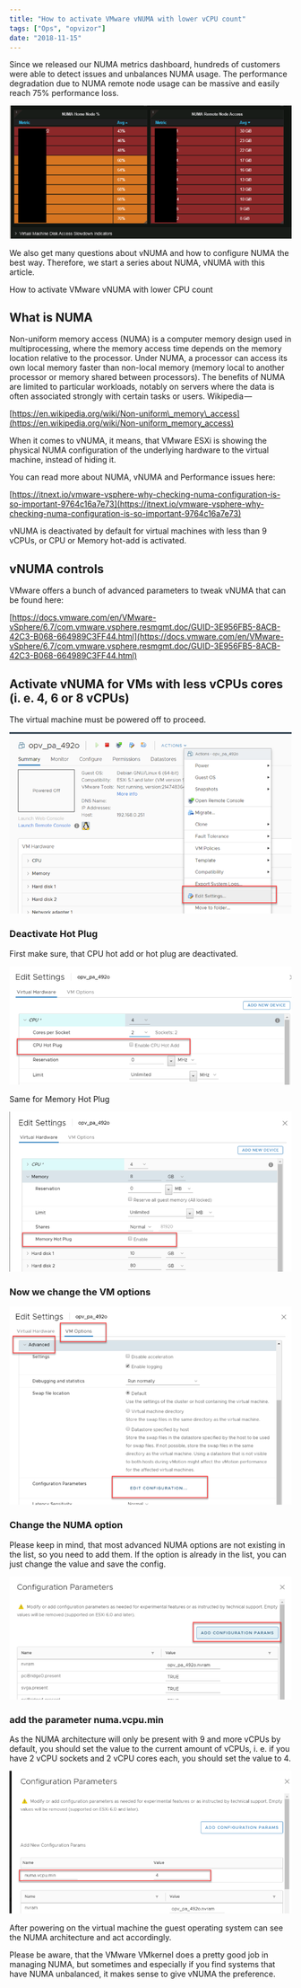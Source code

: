 ```yaml
---
title: "How to activate VMware vNUMA with lower vCPU count"
tags: ["Ops", "opvizor"]
date: "2018-11-15"
---
```


Since we released our NUMA metrics dashboard, hundreds of customers were able to detect issues and unbalances NUMA usage. The performance degradation due to NUMA remote node usage can be massive and easily reach 75% performance loss.

![VMware NUMA issue](/images/blog/numa_issues.png)

We also get many questions about vNUMA and how to configure NUMA the best way. Therefore, we start a series about NUMA, vNUMA with this article. 

How to activate VMware vNUMA with lower CPU count

## What is NUMA

Non-uniform memory access (NUMA) is a computer memory design used in multiprocessing, where the memory access time depends on the memory location relative to the processor. Under NUMA, a processor can access its own local memory faster than non-local memory (memory local to another processor or memory shared between processors). The benefits of NUMA are limited to particular workloads, notably on servers where the data is often associated strongly with certain tasks or users. Wikipedia — 

[https://en.wikipedia.org/wiki/Non-uniform\_memory\_access](https://en.wikipedia.org/wiki/Non-uniform_memory_access)

When it comes to vNUMA, it means, that VMware ESXi is showing the physical NUMA configuration of the underlying hardware to the virtual machine, instead of hiding it. 

You can read more about NUMA, vNUMA and Performance issues here: 

[https://itnext.io/vmware-vsphere-why-checking-numa-configuration-is-so-important-9764c16a7e73](https://itnext.io/vmware-vsphere-why-checking-numa-configuration-is-so-important-9764c16a7e73)

vNUMA is deactivated by default for virtual machines with less than 9 vCPUs, or CPU or Memory hot-add is activated.

## vNUMA controls

VMware offers a bunch of advanced parameters to tweak vNUMA that can be found here:

[https://docs.vmware.com/en/VMware-vSphere/6.7/com.vmware.vsphere.resmgmt.doc/GUID-3E956FB5-8ACB-42C3-B068-664989C3FF44.html](https://docs.vmware.com/en/VMware-vSphere/6.7/com.vmware.vsphere.resmgmt.doc/GUID-3E956FB5-8ACB-42C3-B068-664989C3FF44.html)

## Activate vNUMA for VMs with less vCPUs cores (i. e. 4, 6 or 8 vCPUs)

The virtual machine must be powered off to proceed.

![edit virtual machine hardware and settings](/images/blog/editsettings.png)

### Deactivate Hot Plug

First make sure, that CPU hot add or hot plug are deactivated.

![NUMA deactivate CPU-Hot-Plug](/images/blog/cpu-hot-add.png)

Same for Memory Hot Plug

![NUMA memory hot plug](/images/blog/mem-hot-add.png)

### Now we change the VM options

![Edit VM options](/images/blog/advoptions.png)

### Change the NUMA option

Please keep in mind, that most advanced NUMA options are not existing in the list, so you need to add them. If the option is already in the list, you can just change the value and save the config.

![add NUMA configuration parameter](/images/blog/addconfig.png)

### add the parameter numa.vcpu.min 

As the NUMA architecture will only be present with 9 and more vCPUs by default, you should set the value to the current amount of vCPUs, i. e. if you have 2 vCPU sockets and 2 vCPU cores each, you should set the value to 4.

![NUMA minimal setting](/images/blog/vnumamin.png)

After powering on the virtual machine the guest operating system can see the NUMA architecture and act accordingly.

Please be aware, that the VMware VMkernel does a pretty good job in managing NUMA, but sometimes and especially if you find systems that have NUMA unbalanced, it makes sense to give vNUMA the preference.
